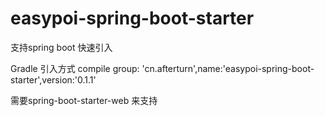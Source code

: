 # easypoi-spring-boot-starter
支持spring boot 快速引入

Gradle 引入方式
compile group: 'cn.afterturn',name:'easypoi-spring-boot-starter',version:'0.1.1'

需要spring-boot-starter-web 来支持